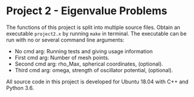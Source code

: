 # Project 2 - Eigenvalue Problems
The functions of this project is split into multiple source files. Obtain an executable ```project2.x``` by running ```make``` in terminal. The executable can be run with no or several command line arguments:
- No cmd arg: Running tests and giving usage information
- First cmd arg: Number of mesh points.
- Second cmd arg: rho_Max, spherical coordinates, (optional).
- Third cmd arg: omega, strength of oscillator potential, (optional).

All source code in this project is developed for Ubuntu 18.04 with C++ and Python 3.6.
